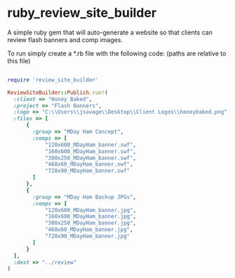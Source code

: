 ruby_review_site_builder
========================

A simple ruby gem that will auto-generate a website so that clients can review flash banners and comp images.

To run simply create a *.rb file with the following code:
(paths are relative to this file)

```ruby

require 'review_site_builder'

ReviewSiteBuilder::Publish.run!(
  :client => "Honey Baked",
  :project => "Flash Banners",
  :logo => "C:\\Users\\jsavage\\Desktop\\Client Logos\\honeybaked.png",
  :files => [
	  {
		:group => "MDay Ham Concept",
		:comps => [
			"120x600_MDayHam_banner.swf",
			"160x600_MDayHam_banner.swf",
			"300x250_MDayHam_banner.swf",
			"468x60_MDayHam_banner.swf",
			"728x90_MDayHam_banner.swf"
		]
	  },
	  {
		:group => "MDay Ham Backup JPGs",
		:comps => [
			"120x600_MDayHam_banner.jpg",
			"160x600_MDayHam_banner.jpg",
			"300x250_MDayHam_banner.jpg",
			"468x60_MDayHam_banner.jpg",
			"728x90_MDayHam_banner.jpg"
		]
	  }
  ],
  :dest => "../review"
)

```